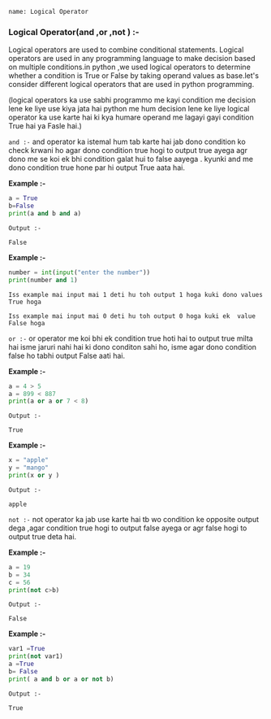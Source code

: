 ```ngMeta
name: Logical Operator 

```
### Logical Operator(and ,or ,not ) :- 

Logical operators are used to combine conditional statements.
Logical operators are used in any programming language to make decision based on multiple conditions.in python ,we used logical operators to determine whether a condition is True or False by taking operand values as base.let's consider different logical operators that are used in python programming.

(logical operators ka use sabhi programmo me kayi condition me decision lene ke liye use kiya jata hai python me hum decision lene ke liye logical operator ka use karte hai ki kya humare operand me lagayi gayi condition True hai ya Fasle hai.)


`and :-`  and operator ka istemal hum tab karte hai jab dono condition ko check krwani ho agar dono condition true hogi to output true ayega agr dono me se koi ek bhi condition galat hui to false aayega . kyunki and me dono condition true hone par hi output True aata hai.


**Example :-**

```python
a = True 
b=False 
print(a and b and a)
 ```

`Output :-`

`False`

**Example :-**

```python
number = int(input("enter the number"))
print(number and 1)
 ```
`Iss example mai input mai 1 deti hu toh output 1 hoga kuki dono values True hoga`

`Iss example mai input mai 0 deti hu toh output 0 hoga kuki ek  value False hoga`



`or :-`  or operator me koi bhi ek condition true hoti hai to output true milta hai isme jaruri nahi hai ki dono conditon sahi ho, isme agar dono condition false ho tabhi output False aati hai.

**Example :-**

```python
a = 4 > 5
a = 899 < 887
print(a or a or 7 < 8) 
 ``` 
`Output :-`

`True`

**Example :-**
```python
x = "apple"
y = "mango"
print(x or y )
 ```

`Output :-`

`apple`


`not :-` not operator ka jab use karte hai tb wo condition ke opposite output dega ,agar condition true hogi to output false ayega or agr false hogi to output true deta hai.



**Example :-**

```python
a = 19
b = 34
c = 56
print(not c>b)
 ```


`Output :-`

`False`

**Example :-**

```python
var1 =True
print(not var1)
a =True
b= False
print( a and b or a or not b)
 ```


`Output :-`

`True`